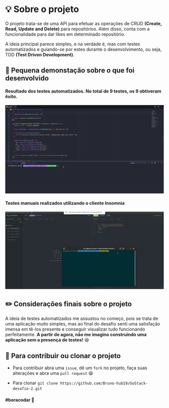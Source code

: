 # :bulb: Sobre o projeto

O projeto trata-se de uma API para efetuar as operações de CRUD **(Create, Read, Update and Delete)** para repositórios. Além disso, conta com a funcionalidade para dar likes em determinado repositório.

A ideia principal parece simples, e na verdade é, mas com testes automatizados e guiando-se por estes durante o desenvolvimento, ou seja, TDD **(Test Driven Development)**.

## :paperclip: Pequena demonstação sobre o que foi desenvolvido

#### Resultado dos testes automatizados. No total de 9 testes, os 9 obtiveram êxito.

<img src="assets/GoStack_desafio_2.gif"/>

#### Testes manuais realizados utilizando o cliente Insomnia

<img src="assets/GoStack_desafio_2(2).gif"/>

## :pencil2: Considerações finais sobre o projeto

A ideia de testes automatizados me assustou no começo, pois se trata de uma aplicação muito simples, mas ao final do desafio senti uma satisfação imensa em tê-los presente e conseguir visualizar tudo funcionando perfeitamente. **A partir de agora, não me imagino construindo uma aplicação sem a presença de testes!** :satisfied:

## :pushpin: Para contribuir ou clonar o projeto

- Para contribuir abra uma `issue`, dê um `fork` no projeto, faça suas alterações e abra uma `pull request` :satisfied:

- Para clonar `git clone https://github.com/Bruno-hub19/GoStack-desafio-2.git`

#### #boracodar :purple_heart:
